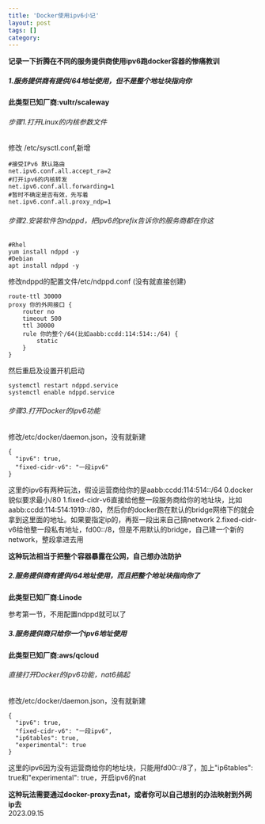 ```yaml
---
title: 'Docker使用ipv6小记'
layout: post
tags: []
category:
---
```


**记录一下折腾在不同的服务提供商使用ipv6跑docker容器的惨痛教训**

##### 1.服务提供商有提供/64地址使用，但不是整个地址块指向你

**此类型已知厂商:vultr/scaleway**

###### 步骤1.打开Linux的内核参数文件

修改 /etc/sysctl.conf,新增

```
#接受IPv6 默认路由
net.ipv6.conf.all.accept_ra=2
#打开ipv6的内核转发
net.ipv6.conf.all.forwarding=1
#暂时不确定是否有效，先写着
net.ipv6.conf.all.proxy_ndp=1
```

###### 步骤2.安装软件包ndppd，把ipv6的prefix告诉你的服务商都在你这

```
#Rhel
yum install ndppd -y
#Debian
apt install ndppd -y
```

修改ndppd的配置文件/etc/ndppd.conf (没有就直接创建)

```
route-ttl 30000
proxy 你的外网接口 {
    router no
    timeout 500
    ttl 30000
    rule 你的整个/64(比如aabb:ccdd:114:514::/64) {
        static
    }
}
```

然后重启及设置开机启动

```
systemctl restart ndppd.service
systemctl enable ndppd.service
```

###### 步骤3.打开Docker的ipv6功能

修改/etc/docker/daemon.json，没有就新建

```
{
  "ipv6": true,
  "fixed-cidr-v6": "一段ipv6"
}
```

这里的ipv6有两种玩法，假设运营商给你的是aabb:ccdd:114:514::/64
0.docker貌似要求最小/80
1.fixed-cidr-v6直接给他整一段服务商给你的地址块，比如aabb:ccdd:114:514:1919::/80，然后你的docker跑在默认的bridge网络下的就会拿到这里面的地址。如果要指定ip的，再抠一段出来自己搞network
2.fixed-cidr-v6给他整一段私有地址，fd00::/8，但是不用默认的bridge，自己建一个新的network，整段拿进去用

**这种玩法相当于把整个容器暴露在公网，自己想办法防护**

##### 2.服务提供商有提供/64地址使用，而且把整个地址块指向你了

**此类型已知厂商:Linode**

参考第一节，不用配置ndppd就可以了


##### 3.服务提供商只给你一个ipv6地址使用

**此类型已知厂商:aws/qcloud**

###### 直接打开Docker的ipv6功能，nat6搞起

修改/etc/docker/daemon.json，没有就新建

```
{
  "ipv6": true,
  "fixed-cidr-v6": "一段ipv6",
  "ip6tables": true,
  "experimental": true
}
```

这里的ipv6因为没有运营商给你的地址块，只能用fd00::/8了，加上"ip6tables": true和"experimental": true，开启ipv6的nat

**这种玩法需要通过docker-proxy去nat，或者你可以自己想别的办法映射到外网ip去**  
2023.09.15
